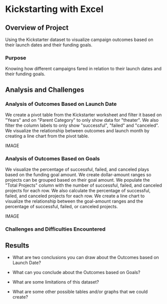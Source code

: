 # Kickstarting with Excel

## Overview of Project
Using the Kickstarter dataset to visualize campaign outcomes based on their launch dates and their funding goals.

### Purpose
Knowing how different campaigns fared in relation to their launch dates and their funding goals.

## Analysis and Challenges

### Analysis of Outcomes Based on Launch Date
We create a pivot table from the Kickstarter worksheet and filter it based on "Years" and on "Parent Category" to only show data for "theater". We also filter the column labels to only show "successful", "failed" and "canceled". We visualize the relationship between outcomes and launch month by creating a line chart from the pivot table. 

IMAGE

### Analysis of Outcomes Based on Goals
We visualize the percentage of successful, failed, and canceled plays based on the funding goal amount. We create dollar-amount ranges so projects can be grouped based on their goal amount. We populate the "Total Projects" column with the number of successful, failed, and canceled projects for each row. We also calculate the percentage of successful, failed, and canceled projects for each row. We create a line chart to visualize the relationship between the goal-amount ranges and the percentage of successful, failed, or canceled projects.

IMAGE 

### Challenges and Difficulties Encountered


## Results

- What are two conclusions you can draw about the Outcomes based on Launch Date?

- What can you conclude about the Outcomes based on Goals?

- What are some limitations of this dataset?

- What are some other possible tables and/or graphs that we could create?
